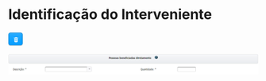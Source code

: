 # Identificação do Interveniente

![](../../.gitbook/assets/image%20%2841%29.png)



![](../../.gitbook/assets/image%20%2817%29.png)

